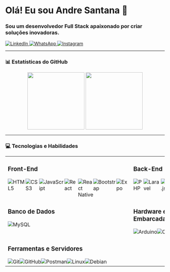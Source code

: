 # Olá! Eu sou Andre Santana 👋

### Sou um desenvolvedor Full Stack apaixonado por criar soluções inovadoras.

<p align="left">
  <a href="https://www.linkedin.com/in/SEU-USUARIO-DO-LINKEDIN" target="_blank">
    <img src="https://img.shields.io/badge/LinkedIn-0077B5?style=for-the-badge&logo=linkedin&logoColor=white" alt="LinkedIn"/>
  </a>
  <a href="https://wa.me/SEUNUMERODOTELEFONE" target="_blank">
    <img src="https://img.shields.io/badge/WhatsApp-25D366?style=for-the-badge&logo=whatsapp&logoColor=white" alt="WhatsApp"/>
  </a>
  <a href="https://www.instagram.com/SEU-USUARIO-DO-INSTAGRAM" target="_blank">
    <img src="https://img.shields.io/badge/Instagram-E4405F?style=for-the-badge&logo=instagram&logoColor=white" alt="Instagram"/>
  </a>
</p>

---

### 📊 Estatísticas do GitHub

<p align="center">
  <img height="180em" src="https://github-readme-stats.vercel.app/api?username=AndreSantanas&show_icons=true&theme=dracula&include_all_commits=true&count_private=true"/>
  <img height="180em" src="https://github-readme-stats.vercel.app/api/top-langs/?username=SEU-USUARIO-DO-GITHUB&layout=compact&langs_count=7&theme=dracula"/>
</p>

---

### 💻 Tecnologias e Habilidades

<table>
  <tr>
    <td valign="top" width="50%">
      <h3>Front-End</h3>
      <div style="display: flex; flex-direction: row; align-items: flex-start;">
        <img src="https://img.shields.io/badge/HTML5-E34F26?style=for-the-badge&logo=html5&logoColor=white" alt="HTML5" />
        <img src="https://img.shields.io/badge/CSS3-1572B6?style=for-the-badge&logo=css3&logoColor=white" alt="CSS3" />
        <img src="https://img.shields.io/badge/JavaScript-F7DF1E?style=for-the-badge&logo=javascript&logoColor=black" alt="JavaScript" />
        <img src="https://img.shields.io/badge/React-20232A?style=for-the-badge&logo=react&logoColor=61DAFB" alt="React" />
        <img src="https://img.shields.io/badge/React_Native-20232A?style=for-the-badge&logo=react&logoColor=61DAFB" alt="React Native" />
        <img src="https://img.shields.io/badge/Bootstrap-563D7C?style=for-the-badge&logo=bootstrap&logoColor=white" alt="Bootstrap" />
        <img src="https://img.shields.io/badge/Expo-000020?style=for-the-badge&logo=expo&logoColor=white" alt="Expo" />
      </div>
    </td>
    <td valign="top" width="50%">
      <h3>Back-End</h3>
      <div style="display: flex; flex-direction: row; align-items: flex-start;">
        <img src="https://img.shields.io/badge/PHP-777BB4?style=for-the-badge&logo=php&logoColor=white" alt="PHP" />
        <img src="https://img.shields.io/badge/Laravel-FF2D20?style=for-the-badge&logo=laravel&logoColor=white" alt="Laravel" />
        <img src="https://img.shields.io/badge/Node.js-339933?style=for-the-badge&logo=nodedotjs&logoColor=white" alt="Node.js" />
        <img src="https://img.shields.io/badge/Python-3776AB?style=for-the-badge&logo=python&logoColor=white" alt="Python" />
        <img src="https://img.shields.io/badge/JSON-000000?style=for-the-badge&logo=json&logoColor=white" alt="JSON" />
      </div>
    </td>
  </tr>
  <tr>
    <td valign="top" width="50%">
      <h3>Banco de Dados</h3>
      <div style="display: flex; flex-direction: row; align-items: flex-start;">
        <img src="https://img.shields.io/badge/MySQL-00000F?style=for-the-badge&logo=mysql&logoColor=white" alt="MySQL" />
      </div>
    </td>
    <td valign="top" width="50%">
      <h3>Hardware e Programação Embarcada</h3>
      <div style="display: flex; flex-direction: row; align-items: flex-start;">
        <img src="https://img.shields.io/badge/Arduino-00979D?style=for-the-badge&logo=arduino&logoColor=white" alt="Arduino" />
        <img src="https://img.shields.io/badge/C++-00599C?style=for-the-badge&logo=c%2B%2B&logoColor=white" alt="C++" />
      </div>
    </td>
  </tr>
  <tr>
    <td valign="top" width="50%">
      <h3>Ferramentas e Servidores</h3>
      <div style="display: flex; flex-direction: row; align-items: flex-start;">
        <img src="https://img.shields.io/badge/Git-F05032?style=for-the-badge&logo=git&logoColor=white" alt="Git" />
        <img src="https://img.shields.io/badge/GitHub-100000?style=for-the-badge&logo=github&logoColor=white" alt="GitHub" />
        <img src="https://img.shields.io/badge/Postman-FF6C37?style=for-the-badge&logo=Postman&logoColor=white" alt="Postman" />
        <img src="https://img.shields.io/badge/Linux-FCC624?style=for-the-badge&logo=linux&logoColor=black" alt="Linux" />
        <img src="https://img.shields.io/badge/Debian-A81D33?style=for-the-badge&logo=debian&logoColor=white" alt="Debian" />
      </div>
    </td>
    <td valign="top" width="50%">
      </td>
  </tr>
</table>

